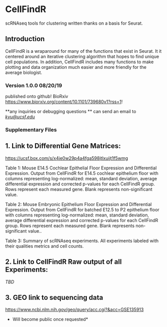 # CellFindR
scRNAseq tools for clustering written thanks on a basis for Seurat.

## Introduction
CellFindR is a wraparound for many of the functions that exist in Seurat. It it centered around an iterative clustering algorithm that hopes to find unique cell populations. In addition, CellFindR includes many functions to make plotting and data organization much easier and more friendly for the average biologist. 


### Version 1.0.0 08/20/19
published onto github! BioRxiv https://www.biorxiv.org/content/10.1101/739680v1?rss=1!
 

**any inquiries or debugging questions ** can send an email to
 *kyu@ucsf.edu* 
 
 
### Supplementary Files 

## 1. Link to Differential Gene Matrices:
https://ucsf.box.com/s/x4je0w29p4a4fga598jtlxuijt1f5wmg

Table 1: Mouse E14.5 Cochlear Epithelial Floor Expression and Differential Expression. Output from CellFindR for E14.5 cochlear epithelium floor with columns representing log-normalized: mean, standard deviation, average differential expression and corrected p-values for each CellFindR group. Rows represent each measured gene. Blank represents non-significant value.  

Table 2: Mouse Embryonic Epithelium Floor Expression and Differential Expression. Output from CellFindR for batched E12.5 to P2 epithelium floor with columns representing log-normalized: mean, standard deviation, average differential expression and corrected p-values for each CellFindR group. Rows represent each measured gene. Blank represents non-significant value..  

Table 3: Summary of scRNAseq experiments. All experiments labeled with their qualities metrics and cell counts.  

## 2. Link to CellFindR Raw output of all Experiments:
*TBD*

## 3. GEO link to sequencing data
https://www.ncbi.nlm.nih.gov/geo/query/acc.cgi?&acc=GSE135913
* Will become public once requested* 
